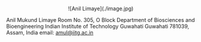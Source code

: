 <p align="center">
![Anil Limaye](./image.jpg)


Anil Mukund Limaye
Room No. 305, O Block
Department of Biosciences and Bioengineering
Indian Institute of Technology Guwahati
Guwahati 781039, Assam, India
email: amul@iitg.ac.in





</p>
